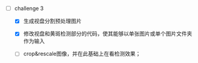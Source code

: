 #
- [ ] challenge 3
    - [x] 生成视盘分割预处理图片
    - [x] 修改视盘和黄斑检测部分的代码，使其能够以单张图片或单个图片文件夹作为输入
    - [ ] crop&rescale图像，并在此基础上在看检测效果；

